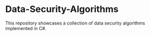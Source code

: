 # Data-Security-Algorithms
This repository showcases a collection of data security algorithms implemented in C#. 
